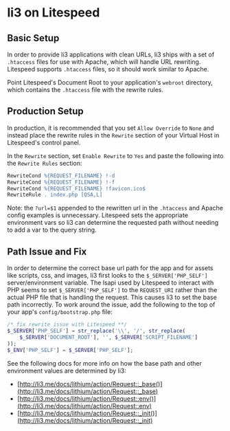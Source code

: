 # li3 on Litespeed

## Basic Setup

In order to provide li3 applications with clean URLs, li3 ships with a set of `.htaccess` files for use with Apache, which will handle URL rewriting.  Litespeed supports `.htaccess` files, so it should work similar to Apache.

Point Litespeed's Document Root to your application's `webroot` directory, which contains the `.htaccess` file with the rewrite rules.

## Production Setup

In production, it is recommended that you set `Allow Override` to `None` and instead place the rewrite rules in the `Rewrite` section of your Virtual Host in Litespeed's control panel.

In the `Rewrite` section, set `Enable Rewrite` to `Yes` and paste the following into the `Rewrite Rules` section:

```apache
RewriteCond %{REQUEST_FILENAME} !-d
RewriteCond %{REQUEST_FILENAME} !-f
RewriteCond %{REQUEST_FILENAME} !favicon.ico$
RewriteRule . index.php [QSA,L]
```

Note: the `?url=$1` appended to the rewritten url in the `.htaccess` and Apache config examples is unnecessary.  Litespeed sets the appropriate environment vars so li3 can determine the requested path without needing to add a var to the query string.

## Path Issue and Fix

In order to determine the correct base url path for the app and for assets like scripts, css, and images, li3 first looks to the `$_SERVER['PHP_SELF']` server/environment variable.  The lsapi used by Litespeed to interact with PHP seems to set `$_SERVER['PHP_SELF']` to the `REQUEST_URI` rather than the actual PHP file that is handling the request.  This causes li3 to set the base path incorrectly.  To work around the issue, add the following to the top of your app's `config/bootstrap.php` file:

```php
/* fix rewrite issue with Litespeed **/
$_SERVER['PHP_SELF'] = str_replace('\\', '/', str_replace(
	$_SERVER['DOCUMENT_ROOT'], '', $_SERVER['SCRIPT_FILENAME']
));
$_ENV['PHP_SELF'] = $_SERVER['PHP_SELF'];
```

See the following docs for more info on how the base path and other environment values are determined by li3:

* [http://li3.me/docs/lithium/action/Request::_base()](http://li3.me/docs/lithium/action/Request::_base)
* [http://li3.me/docs/lithium/action/Request::env()](http://li3.me/docs/lithium/action/Request::env)
* [http://li3.me/docs/lithium/action/Request::_init()](http://li3.me/docs/lithium/action/Request::_init)


